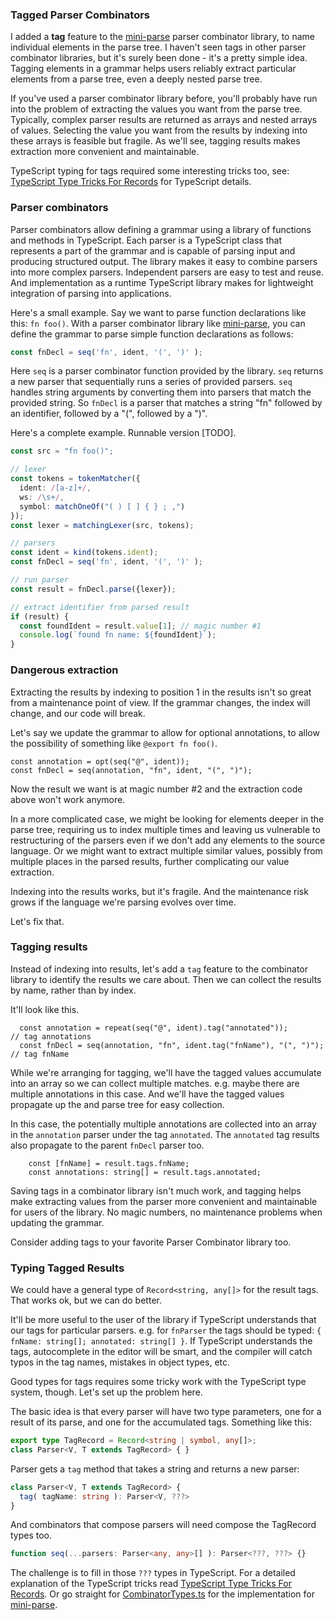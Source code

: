 [Mini-Parse]: https://npmjs.com/package/mini-parse
[TypeScript Type Tricks For Records]: https://github.com/mighdoll/wgsl-linker/tree/main/packages/mini-parse/doc/TypeTricksForRecords.md

### Tagged Parser Combinators

I added a **tag** feature to the [mini-parse] parser combinator library,
to name individual elements in the parse tree. 
I haven't seen tags in other parser combinator libraries,
but it's surely been done - it's a pretty simple idea. 
Tagging elements in a grammar helps 
users reliably extract particular elements from a parse tree, 
even a deeply nested parse tree. 

If you've used a parser combinator library before, 
you'll probably have run into the problem
of extracting the values you want from the parse tree. 
Typically, complex parser results are returned as arrays
and nested arrays of values. 
Selecting the value you want from the results by indexing
into these arrays is feasible but fragile.
As we'll see, tagging results makes extraction more convenient and maintainable.

TypeScript typing for tags required some interesting
tricks too, see: 
[TypeScript Type Tricks For Records] for TypeScript details.

### Parser combinators 

Parser combinators allow defining a grammar using
a library of functions and methods in TypeScript.
Each parser is a TypeScript class 
that represents a part of the grammar
and is capable of parsing input and producing structured output.
The library makes it easy to combine parsers into more complex parsers.
Independent parsers are easy to test and reuse. 
And implementation as a runtime TypeScript library 
makes for lightweight integration of parsing into applications.

Here's a small example.
Say we want to parse function declarations like this: `fn foo()`. 
With a parser combinator library like [mini-parse], 
you can define the grammar to parse simple function declarations as follows:

```ts
const fnDecl = seq('fn', ident, '(', ')' );
```

Here `seq` is a parser combinator function provided by the library. 
`seq` returns a new parser that sequentially runs a series of provided parsers.
`seq` handles string arguments by converting them into parsers that match
the provided string. 
So `fnDecl` is a parser that matches a string "fn" followed by
an identifier, followed by a "(", followed by a ")".

Here's a complete example. Runnable version [TODO].

```ts
const src = "fn foo()";

// lexer
const tokens = tokenMatcher({
  ident: /[a-z]+/,
  ws: /\s+/,
  symbol: matchOneOf("( ) [ ] { } ; ,")
});
const lexer = matchingLexer(src, tokens);

// parsers
const ident = kind(tokens.ident);
const fnDecl = seq('fn', ident, '(', ')' );

// run parser 
const result = fnDecl.parse({lexer});

// extract identifier from parsed result
if (result) {
  const foundIdent = result.value[1]; // magic number #1
  console.log(`found fn name: ${foundIdent}`);
}
```

### Dangerous extraction

Extracting the results by indexing to position
1 in the results isn't so great from a maintenance point of view. 
If the grammar changes, the index will change, and our code will break.

Let's say we update the grammar to allow for optional annotations, 
to allow the possibility of something like `@export fn foo()`.
```
const annotation = opt(seq("@", ident));
const fnDecl = seq(annotation, "fn", ident, "(", ")");
```

Now the result we want is at magic number #2 and the extraction code above won't work anymore.

In a more complicated case, 
we might be looking for elements deeper in the parse tree, 
requiring us to index multiple times and leaving
us vulnerable to restructuring of the parsers even if we don't
add any elements to the source language. 
Or we might want to extract multiple similar values, 
possibly from multiple places in the parsed results, 
further complicating our value extraction.

Indexing into the results works, but it's fragile. 
And the maintenance risk grows if the language we're parsing
evolves over time.  

Let's fix that.

### Tagging results

Instead of indexing into results, 
let's add a `tag` feature to the combinator library 
to identify the results we care about.
Then we can collect the results by name, rather than by index. 

It'll look like this.
```
  const annotation = repeat(seq("@", ident).tag("annotated"));         // tag annotations
  const fnDecl = seq(annotation, "fn", ident.tag("fnName"), "(", ")"); // tag fnName
```

While we're arranging for tagging, we'll have the tagged values accumulate 
into an array so we can collect multiple matches. 
e.g. maybe there are multiple annotations in this case.
And we'll have the tagged values propagate up the
and parse tree for easy collection.

In this case, the potentially multiple annotations are collected into an array in
the `annotation` parser under the tag `annotated`. 
The `annotated` tag results also propagate to the parent `fnDecl` parser too.

```
    const [fnName] = result.tags.fnName; 
    const annotations: string[] = result.tags.annotated;
```

Saving tags in a combinator library isn't much work, and 
tagging helps make extracting values from the parser more convenient and 
maintainable for users of the library.
No magic numbers, no maintenance problems when updating the grammar.

Consider adding tags to your favorite Parser Combinator library too.

### Typing Tagged Results
We could have a general type of `Record<string, any[]>` for the result tags. 
That works ok, but we can do better.

It'll be more useful to the user of the library if TypeScript 
understands that our tags for particular parsers. 
e.g. for `fnParser` the tags should be typed: `{ fnName: string[]; annotated: string[] }`. 
If TypeScript understands the tags, autocomplete in the editor will be smart,
and the compiler will catch typos in the tag names, 
mistakes in object types, etc.

Good types for tags requires some tricky work with 
the TypeScript type system, though. 
Let's set up the problem here.

The basic idea is that every parser will have two type parameters, 
one for a result of its parse, and one for the accumulated tags. 
Something like this:
```ts
export type TagRecord = Record<string | symbol, any[]>; 
class Parser<V, T extends TagRecord> { }
```

Parser gets a `tag` method that takes a string and returns a new parser:
```ts
class Parser<V, T extends TagRecord> { 
  tag( tagName: string ): Parser<V, ???>
}
```

And combinators that compose parsers will need compose the TagRecord types too.
```ts
function seq(...parsers: Parser<any, any>[] ): Parser<???, ???> {}
```

The challenge is to fill in those `???` types in TypeScript. 
For a detailed explanation 
of the TypeScript tricks read [TypeScript Type Tricks For Records].
Or go straight for
[CombinatorTypes.ts](https://github.com/mighdoll/wgsl-linker/tree/main/packages/mini-parse/src/CombinatorTypes.ts) 
for the implementation for [mini-parse].